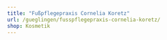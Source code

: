 ```yaml
---
title: "Fußpflegepraxis Cornelia Koretz"
url: /gueglingen/fusspflegepraxis-cornelia-koretz/
shop: Kosmetik
---
```

